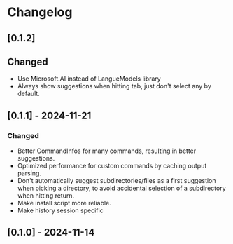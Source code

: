 # Changelog

## [0.1.2]

## Changed

- Use Microsoft.AI instead of LangueModels library
- Always show suggestions when hitting tab, just don't select any by default.

## [0.1.1] - 2024-11-21

### Changed

- Better CommandInfos for many commands, resulting in better suggestions.
- Optimized performance for custom commands by caching output parsing.
- Don't automatically suggest subdirectories/files as a first suggestion when picking a directory, to avoid accidental selection of a subdirectory when hitting return.
- Make install script more reliable.
- Make history session specific

## [0.1.0] - 2024-11-14
